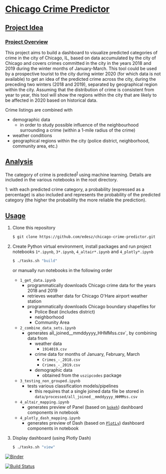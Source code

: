 # [Chicago Crime Predictor](#chicago-crime-predictor)

## [Project Idea](#project-idea)

### [Project Overview](#project-overview)
This project aims to build a dashboard to visualize predicted categories of crime in the city of Chicago, IL, based on data accumulated by the city of Chicago and covers crimes committed in the city in the years 2018 and 2019 during the winter months of January-March. This tool could be used by a prospective tourist to the city during winter 2020 (for which data is not available) to get an idea of the predicted crime across the city, during the preceding two winters (2018 and 2019), separated by geographical region within the city. Assuming that the distribution of crime is consistent from year to year, this tool will show the regions within the city that are likely to be affected in 2020 based on historical data.

Crime listings are combined with
- demographic data
  - in order to study possible influence of the neighbourhood surrounding a crime (within a 1-mile radius of the crime)
- weather conditions
- geographical regions within the city (police district, neighborhood, community area, etc.)

## [Analysis](#anlysis)
The category of crime is predicted<sup>[1](#myfootnote1)</sup> using machine learning. Details are included in the various notebooks in the root directory.

<a name="myfootnote1">1</a>: with each predicted crime category, a probability (expressed as a percentage) is also included and represents the probability of the predicted category (the higher the probability the more reliable the prediction).

## [Usage](#usage)
1. Clone this repository
   ```bash
   $ git clone https://github.com/edesz/chicago-crime-predictor.git
   ```
2. Create Python virtual environment, install packages and run project notebooks `1*.ipynb`, `3*.ipynb`, `4_altair*.ipynb` and `4_plotly*.ipynb`
   ```bash
   $ ./tasks.sh "build"
   ```

   or manually run notebooks in the following order
   - `1_get_data.ipynb`
     - programmatically downloads Chicago crime data for the years 2018 and 2019
     - retrieves weather data for Chicago O'Hare airport weather station
     - programmatically downloads Chicago boundary shapefiles for
       - Police Beat (includes district)
       - neighborhood
       - Community Area
   - `2_combine_data_sets.ipynb`
     - generates all_joined__mmddyyyy_HHMMss.csv`, by combining data from
       - weather data
         - `1914019.csv`
       - crime data for months of January, February, March
         - `Crimes_-_2018.csv`
         - `Crimes_-_2019.csv`
       - demographic data
         - obtained from the `uszipcodes` package
   - `3_testing_non_grouped.ipynb`
     - tests various classification models/pipelines
       - this requires that a single joined data file be stored in `data/processed/all_joined__mmddyyyy_HHMMss.csv`
   - `4_altair_mapping.ipynb`
     - generates preview of Panel (based on [`bokeh`](https://pypi.org/project/bokeh/)) dashboard components in notebook
   - `4_plotly_dash_mapping.ipynb`
     - generates preview of Dash (based on [`PlotLy`](https://plot.ly/)) dashboard components in notebook
4. Display dashboard (using Plotly Dash)
   ```bash
   $ ./tasks.sh "view"
   ```

[![Binder](https://mybinder.org/badge_logo.svg)](https://mybinder.org/v2/gh/edesz/chicago-crime-predictor/master)

[![Build Status](https://dev.azure.com/elsdes3/elsdes3/_apis/build/status/edesz.chicago-crime-predictor?branchName=master)](https://dev.azure.com/elsdes3/elsdes3/_build/latest?definitionId=13&branchName=master)

